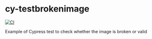 # cy-testbrokenimage
[![CI](https://github.com/jeanljh/cy-testbrokenimage/actions/workflows/main.yml/badge.svg)](https://github.com/jeanljh/cy-testbrokenimage/actions/workflows/main.yml)

Example of Cypress test to check whether the image is broken or valid
